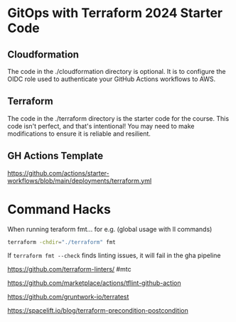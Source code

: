 # GitOps with Terraform 2024 Starter Code

## Cloudformation

The code in the ./cloudformation directory is optional. It is to configure the OIDC role used to authenticate your GitHub Actions workflows to AWS. 

## Terraform

The code in the ./terraform directory is the starter code for the course. This code isn't perfect, and that's intentional! You may need to make modifications to ensure it is reliable and resilient. 


## GH Actions  Template
https://github.com/actions/starter-workflows/blob/main/deployments/terraform.yml

# Command Hacks

When running teraform fmt...  for e.g. (global usage with ll commands)
```bash
terraform -chdir="./terraform" fmt
```

If `terraform fmt --check` finds linting issues, it will fail in the gha pipeline

https://github.com/terraform-linters/  #mtc

https://github.com/marketplace/actions/tflint-github-action

https://github.com/gruntwork-io/terratest

https://spacelift.io/blog/terraform-precondition-postcondition

